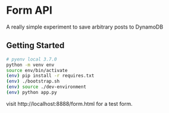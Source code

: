 # Form API

A really simple experiment to save arbitrary posts to DynamoDB

## Getting Started

```bash
# pyenv local 3.7.0
python -m venv env
source env/bin/activate
(env) pip install -r requires.txt
(env) ./bootstrap.sh
(env) source ./dev-environment
(env) python app.py
```

visit http://localhost:8888/form.html for a test form.
